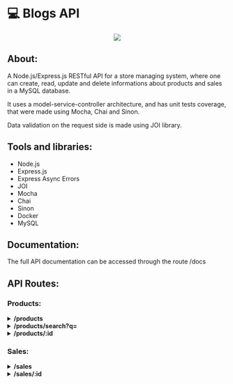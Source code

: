 # :computer: Blogs API

<div align="center"><img src="preview.png" /></div>

## About:
<p>A Node.js/Express.js RESTful API for a store managing system, where one can create, read, update and delete informations about products and sales in a MySQL database.</p>
<p>It uses a model-service-controller architecture, and has unit tests coverage, that were made using Mocha, Chai and Sinon.</p>
<p>Data validation on the request side is made using JOI library.</p>

## Tools and libraries:
<ul>
  <li>Node.js</li>
  <li>Express.js</li>
  <li>Express Async Errors</li>
  <li>JOI</li>
  <li>Mocha</li>
  <li>Chai</li>
  <li>Sinon</li>
  <li>Docker</li>
  <li>MySQL</li>
</ul>

## Documentation:
The full API documentation can be accessed through the route /docs

## API Routes:

### Products:

<details>
<summary><b>/products</b></summary>
<br />

- GET: List all products

- POST: Create a new product in the database
  - It requires a JSON object to be passed to the request, with a name (string with a minimum of 5 characters).

```
{
  "name": "Product name"
}
```
</details>

<details>
<summary><b>/products/search?q=</b></summary>
<br />

- GET: Searches for products with matching name, passed as a query

```
URL EXAMPLE: /products/search?q=PartOfProductName
```
</details>

<details>
<summary><b>/products/:id</b></summary>
<br />

- GET: List product by id

- PUT: Edit a specific product by its id
  - It expects a JSON object to be passed to the request, with a name (string with a minimum of 5 characters).

```
{
  "name": "Product name"
}
```
- DELETE: Remove a product by its id
</details>

### Sales:

<details>
<summary><b>/sales</b></summary>
<br />

- GET: List all sales

- POST: Create a new sale in the database
  - It requires an array of objects to be passed to the request, with the following format:

```
 [
   {
     "productId": 1,
     "quantity": 1
   },
   {
     "productId": 2,
     "quantity": 5
   }
 ]
```
</details>

<details>
<summary><b>/sales/:id</b></summary>
<br />

- GET: List a sale by id

- PUT: Edit a sale in the database by its id
  - It requires an array of objects to be passed to the request, with the following format:

```
 [
   {
     "productId": 1,
     "quantity": 1
   },
   {
     "productId": 2,
     "quantity": 5
   }
 ]
```
- DELETE: Remove a sale by its id
</details>